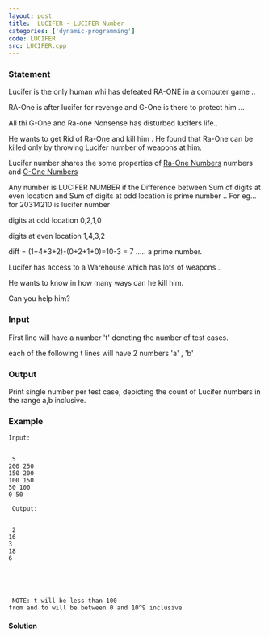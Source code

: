 ```yaml
---
layout: post
title:  LUCIFER - LUCIFER Number
categories: ['dynamic-programming']
code: LUCIFER
src: LUCIFER.cpp
---
```


### **Statement**

Lucifer is the only human whi has defeated RA-ONE in a computer game ..

RA-One is after lucifer for revenge and G-One is there to protect him ...

All thi G-One and Ra-one Nonsense has disturbed lucifers life..

He wants to get Rid of Ra-One and kill him . He found that Ra-One can be
killed only by throwing Lucifer number of weapons at him.

Lucifer number shares the some properties of [Ra-One
Numbers](https://www.spoj.com/problems/RAONE/) numbers and [G-One
Numbers](https://www.spoj.com/problems/GONE/)

Any number is LUCIFER NUMBER if the Difference between Sum of digits at even
location and Sum of digits at odd location is prime number .. For eg... for
20314210 is lucifer number

digits at odd location 0,2,1,0

digits at even location 1,4,3,2

diff = (1+4+3+2)-(0+2+1+0)=10-3 = 7 ..... a prime number.

Lucifer has access to a Warehouse which has lots of weapons ..

He wants to know in how many ways can he kill him.

Can you help him?

### Input

First line will have a number 't' denoting the number of test cases.

each of the following t lines will have 2 numbers 'a' , 'b'

### Output

Print single number per test case, depicting the count of Lucifer numbers in
the range a,b inclusive.

### Example

    
    
    Input:
      
     5  
    200 250  
    150 200  
    100 150  
    50 100  
    0 50  
      
     Output:
      
     2  
    16  
    3  
    18  
    6  
      
      
    
    
    
     NOTE: t will be less than 100  
    from and to will be between 0 and 10^9 inclusive 



#### **Solution**



